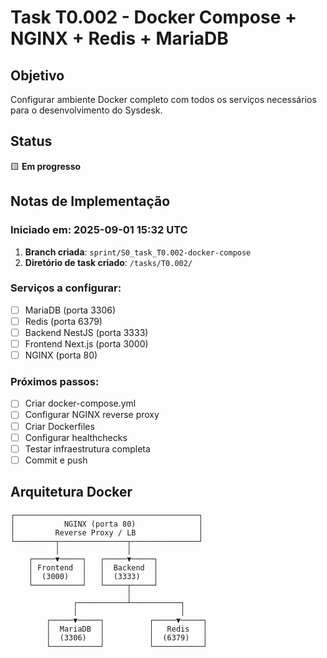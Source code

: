 # Task T0.002 - Docker Compose + NGINX + Redis + MariaDB

## Objetivo
Configurar ambiente Docker completo com todos os serviços necessários para o desenvolvimento do Sysdesk.

## Status
🟨 **Em progresso**

## Notas de Implementação

### Iniciado em: 2025-09-01 15:32 UTC

1. **Branch criada**: `sprint/S0_task_T0.002-docker-compose`
2. **Diretório de task criado**: `/tasks/T0.002/`

### Serviços a configurar:
- [ ] MariaDB (porta 3306)
- [ ] Redis (porta 6379)
- [ ] Backend NestJS (porta 3333)
- [ ] Frontend Next.js (porta 3000)
- [ ] NGINX (porta 80)

### Próximos passos:
- [ ] Criar docker-compose.yml
- [ ] Configurar NGINX reverse proxy
- [ ] Criar Dockerfiles
- [ ] Configurar healthchecks
- [ ] Testar infraestrutura completa
- [ ] Commit e push

## Arquitetura Docker

```
┌─────────────────────────────────────────┐
│           NGINX (porta 80)              │
│         Reverse Proxy / LB              │
└─────────┬───────────────┬───────────────┘
          │               │
    ┌─────▼─────┐   ┌─────▼─────┐
    │ Frontend  │   │  Backend  │
    │  (3000)   │   │  (3333)   │
    └───────────┘   └─────┬─────┘
                          │
              ┌───────────┴───────────┐
              │                       │
        ┌─────▼─────┐          ┌─────▼─────┐
        │  MariaDB  │          │   Redis   │
        │  (3306)   │          │  (6379)   │
        └───────────┘          └───────────┘
```
